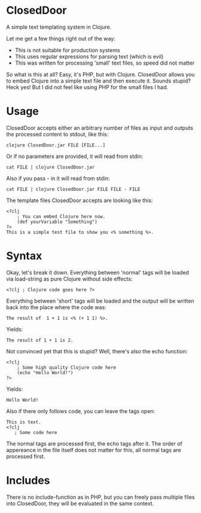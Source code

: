 ClosedDoor
==========

A simple text templating system in Clojure.

Let me get a few things right out of the way:

 * This is not suitable for production systems
 * This uses regular expressions for parsing text (which is evil)
 * This was written for processing 'small' text files, so speed did not matter

So what is this at all? Easy, it's PHP, but with Clojure. ClosedDoor allows you
to embed Clojure into a simple text file and then execute it. Sounds stupid?
Heck yes! But I did not feel like using PHP for the small files I had.


Usage
=====

ClosedDoor accepts either an arbitrary number of files as input and outputs
the processed content to stdout, like this:

    clojure ClosedDoor.jar FILE [FILE...]

Or if no parameters are provided, it will read from stdin:

    cat FILE | clojure ClosedDoor.jar
    
Also if you pass - in it will read from stdin:

    cat FILE | clojure ClosedDoor.jar FILE FILE - FILE

The template files ClosedDoor accepts are looking like this:

    <?clj
        ; You can embed Clojure here now.
        (def yourVariable "Something")
    ?>
    This is a simple test file to show you <% something %>.


Syntax
======

Okay, let's break it down. Everything between 'normal' tags will be loaded
via load-string as pure Clojure without side effects:

    <?clj ; Clojure code goes here ?>

Everything between 'short' tags will be loaded and the output will be written
back into the place where the code was:

    The result of  1 + 1 is <% (+ 1 1) %>.
    
Yields:

    The result of 1 + 1 is 2.

Not convinced yet that this is stupid? Well, there's also the echo function:

    <?clj
        ; Some high quality Clojure code here
        (echo "Hello World!")
    ?>
    
Yields:

    Hello World!

Also if there only follows code, you can leave the tags open:

    This is text.
    <?clj
       ; Some code here

The normal tags are processed first, the echo tags after it. The order
of appereance in the file itself does not matter for this, all normal tags
are processed first.


Includes
========

There is no include-function as in PHP, but you can freely pass multiple files
into ClosedDoor, they will be evaluated in the same context.

